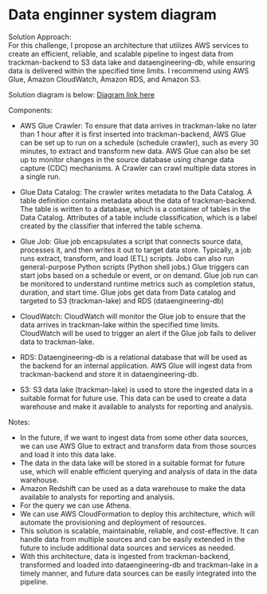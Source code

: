 # Data enginner system diagram

Solution Approach: <br/>
For this challenge, I propose an architecture that utilizes AWS services to create an efficient, reliable, and scalable pipeline to ingest data from trackman-backend to S3 data lake and dataengineering-db, while ensuring data is delivered within the specified time limits. I recommend using AWS Glue, Amazon CloudWatch, Amazon RDS, and Amazon S3.

Solution diagram is below: 
<a href="https://www.w3schools.com](https://online.visual-paradigm.com/app/diagrams/?lightbox=1&highlight=0000ff&edit=_blank&editBlankUrl=https%3A%2F%2Fonline.visual-paradigm.com%2Fapp%2Fdiagrams%2F%23diagram%3Aproj%3D0%26vpov%3D16.3%26vpob%3D20220410%26client%3D1%26edit%3D_blank&layers=1&nav=1&title=TrackMan_Solution%20daigram.vpd&vpov=16.3&vpob=20220410#R3cU2FsdOGVkX1U9Snq%2FudSoJDR4slRo8XEfEZu9G2SRUz9Cmi4Tfk%3DU8sNJYg5km%2BPlRdEI6Hyo8O3kXjpE7%2FdBDLXXMaw1%2FCxlWj8%2BIXBxhE0TEGHBzh2a%2FZ5YfMeLtiwfXCqsulUEIX2c7eAYP9KhnNOpmFoHMu5bHmI%2B0zwX6%2BdcDDl6u09JKCZzUcv62yCdNdcs0kBEQ7hcmFHAyF%2BCa5pN26RkGdGd8u6GBT2h3MWjiJ8h7T1RJdxYxNUs0aQF76t9CuPTN%2BBt7MoL5Cm7UrWEmHoj%2FJxd4F37LsOrnacjwPurtqU5kbs2l8X7bAR4GVfa%2BVEdJDQ0Xi65IykowG8ji7y1EAf08iFWUuCZJprF2oSQJCtmEbSPBI27M3ySd3syDK1YmPuh3lYtpuezLLc1mt9ZpUAfAxU1W1IMQFt1G2WhF%2BRUgsiBqE1AuG01AoPPi4ZCbwqMctgcDc65NqsNjCBxvrHXdtp4leGtpJJesvE7oODkU8wkCKXgL8RErXPfF3euKBlr1DvB873jfqU16zMgWNAOIVYyk2%2FutrirtPpAyAdQpXTy1wCcuSTHxHsZCFZf7yspn38nu9C9Arg5PT7nh%2FDcYD%2BKKq0QotCyp7hCLrwxHK2Fzf0yf0AmwuHLmSTK1oNutBjShub7o07ozyLmPoX8tSgxuD%2B6darDYA9i00CXeG12t8FSiouXNGmq8Bi1jf161xZWsEkt4z6y0syJL%2FBVyytykM%2Fs%2BEfFmslAcpeK16FcyGfhQoh5ozB3%2FHzfQn58UQj1I2lRZsrPDXPsKmHQKR9SyNiWbcJmpVBAACErecQONE9DK0JEbGZD7nAbNrthmzoRAs010S1xVNObT0ZSPVJ1AeRVIgP9cEoBSEm0HMpLz%2FSalTVPXxT76lWPEeuniuOcQNF%2Fn8mH5W4ZyDqfgjMxppXkOM4T8kUZgIHFeae%2FSVAZwgm%2FNZmZ0%2B5UOOp7%2B8PoSBKhO9Y9lBI0E13mv55J%2Fsto3aZb%2BLy1yA1Xgkl0T7spf5WZGbsklSlcmzZOUf3slLROMrg2wyNOeHVULrjlDJt15OwyAtqCC3Z%2FqDbfqtK7%2BnyHLK43HRfcMm4%2F083t6%2ByTaxqlb4Fi2i%2BlN3pOx4wDGEiL7SuVODWCP03oN9I6zQpJpynJqvpdFMaxtitC7kzrqluNdOmNdmrI2HZE7J3hEVmLcNCqPrExt0zPjLO90jIocDWZdxnnA4X28zN8ejBOWhefkDHUqUHgueywOXYkGiJggY7yfrYOioYmIeMJrWjQRi5CqGfqHXkC7AoMfPFLzp7r053lIf7gzq%2B6SpA69f58zLwcN4dXt%2BxZExf7tx23G3h4TgxoCg%2Bbwb5fkUtS%2B2x%2FH6dPH56dfC6j0e2Llcyy%2FUGbPHhc%2BfVLfU3NxjmqgCBiQnWnEfFWXXnVn7UuuYzESrehxPQIwOAlx5vgVDsa6nfyMqGALNx2l2ki4X6WuT9KB8Qp9pE2bsqLIGq8JiF9A6LpSG%2F%2FAMVbndpdCiUT3nsqveQnLzQhoSnVKvCfrnpAPQ8kmBWbHqNFLikv1kVhWft%2BtH51DUYPi2e9KjkA3Z7okPYH44M4ApVc8f0bBH94t1eTm4cZbpdmx0xEEnCSI76OvVgl4XbN9%2FJFFMkbbakBruym%2B3RHEbFC7H%2BYM%2FiEYriQOMRXooZtliRM6c1TXlMMluHMvAxRTitpfvybnGLBv0PGHSxbHAnxSACCF2UFIfbGb5c7RsBmBLgelWi%2F00BTpHBTHfBazDfUbXxocRvDObrWREsI%2B0LuDqJ25HR3w9nxa0fnCQgTAV3C%2B7Sg45u1TRoEd4T%2F1xB6IoSEhC0oQnN8v7x82DQMdyK%2Bdebv7l3wlk8gWQerOUFzTMSLDVSLOpbpvAqiYZ%2FUM29zOijOSfsPmhJoKV5eqhqri30xINndQ%2BpXU39GDZM7Np%2BDQcpkWhMTc2xmZucoTDs%2BwGAQCvLFxkYOI0thcycjXSP7pW1%2FrQOWG%2FYiEUxZHOjlbruoIUpBusOdpuN3%2BaJUsknatKxk8aSPADhju7DT4bwkDd%2BCGlLMq9z78ll78EkQoTlGGr29RCQYWjamyxWzfofHBDP94%2FI95k7fyk9rV4TjpPkSyZGH2ay05sMucpec4MxNfkCWWeVdGzjrEcauRRBjMZde4cBcruB4idLdkhB%2FjeWwYgluFv7KLXOnDwWEtSXvgUwNIhB4pac5wYqS0exzZttUgyu8rIx%2BsgJspCTdhPhwNm3L5n1c4rhXMpTtIruV2J3EOfEnTuTAVXRflni3iHE9Q0OdALNJE8ieMv2B41bmmvcynDKAal9izEFw%2FtMAdRuGDFUu2gdqiVefazLAqnPMVSQ9u3P72sROtrGMO64H7qQU%2BQ09cB2u71UZiAf3hMzpf%2F4jaebC9dNNKksflXgY4ajwxYov6Nt5aBf%2F1Gpo%2BF6fzxhQM3e%2BB9uWgMoJPwMr80Ki61realDeP34e0u4BRZmCRUNWMmIxP41YSMaDW9GXWvH2uzFY66m%2Bpkg2kMzbikW1k%2BhNCqP1YDlZiYsDya7f3iCRoUd05mdt8neYUgexL7ZmlTn655S8PLPD7UkSiSjCjrYgwItw7fnuNDgWt2f1KebAaA1corM560%2Fa8Li49k3O4HDrKIKIsJ%2BmoYSa50ZAranfFftvf1Sbpx6kxBmAYTWrP%2BAlJAvYNTnGcvt9iBOBJNMzrHa3BdIc60hch%2FeLTmsdxtvb3aEMsNtUoszD%2F4AwVTzaGIcoUfgrcAGS2IDTObaRpE7RPYz6c9WBpe21x0w8G3AAas8JRJjwqWQbayEnNqfsceVR5KBpfwfjEoBbVgTDBgYXV8S3gDceZyxuJ0u4fSKx1BV8K6EotKT7sXzM4nPSuv4g9Xf2kYOYXwWvVHSPddgSF7G6BXFTDK%2BdRLhzBET9wCHRAKig8%2BtKomVp22oVTg%2BsE8dkQHfCvy8ZivO85j6WyGkUdBCP9yD9GqhEfDeRYU%2FgmgN97Rd3F8b2TtkeYj15O0RC0S9wCj7WovBzdsmlX8JV3RX63GAgNhkbiqZrFZeKcdTH2UttRBtVN1UqsrqNmwRSG5NLhhNvThne7L1A3GSeGKuxC3OXR%2BnLAMc%2BlFTUwPEq1bvaC3iBp7VK57VCknJBkAVltsZI3mKw4Ph5qEzf3vNacH381YGjKnU8oRP1xR36bEan9TzPSiIn35EcQ%2FWvAmV44l2nm5tao2q16qI6a%2BQdQElprrQpV0LTeGTqvpeDXxQeN8m1qsi0P6gpTwp6D23N5dwyRJTnz1g5%2BFMxEn1D3yDHyJ209%2BHxkYTZCaRPiYCRe2kgMscJ0q5jdYF6KiCEqqH0R2ftIZ8wbYNwXC0bnyzDrEP15fBoyLkAmLxbk5skUj4l3oWRMf4mjm9H5OpyZeN5lb%2FcPG2zmbj5N31tsscLKAW1cCVjHRKuvKBT7VgXCMNF6YBbpLvolGAl4s0PjlItYkDM6hJUPKM%2FTZUQdGOR7C%2FwLp2Q52LQ9eE1ogx7yFk6i0cbM%2BczAQuYS8Gf0xJ12jJEWnZxVV3Eq5ecIMcg2ket5%2FYvrWn%2BSeWTPzaX8lhfY07ygR%2FOXgyB7Z5kFGDCHqvPIR9IV97DVaR%2Fy3uqgHPMrWW8%2BNzcpS1Bp48EjFpAvKm47MuhnoKoJftfIl4OqVPRaHGA4vQZ4jiVZpRE6ndAOfEH%2BIserFZWHc%2FFuWusEZ9KJnnztax%2B59oAli2Voz5rFaIwDcDHKGmReCuDjNlUP7j7KwXXkIkxrOBxH4q7CzRqeefq3Z7oJ4RRkkPBQCz8z9vhQr2%2F6ypodERWfgxhUG%2FtfN2ajonmak1LyDwe7KobS3i0O9cHUP7Bb%2FzHDrnMw9dRjjCNuPRiuK3OkrblPnKMTmYqMIKh3U29s384Y9xgynqTqoCdLZW4LSlutrPQCnl6GDxfkJ329y0IEOCFMs%2BRRiyYuOrfQ9QqIp1nYQWzaNQ3%2Fuo%2B3%2Fol2Dluv0d%2BkA5YC35bhwXS6A4YQRZBhHvO2VUVJrVJOshZoVLt6meuvD3D0cTX%2FnPLSPhcHwIc8NqmIn%2F%2BuVNzrrqeuyIhssnQ6kkjA9U4p%2F%2Bu04DV3isZwCniVhe14e0uVoR%2BNok%2BKOzu3XWkiJqoYCFITU7Au%2FjbcM8%2FNfHfOxSiuCn%2BWnq1l2U2qHoe%2Fr%2BYbrX9iVZ15%2BVG8nAhkwz4HaiIDlDN38hX7spSFXYRfARiQDSICYsd9TIjxje8ZXuWrxbyBCVpmvz40lQiI8ZY4HTnqjUoVzIqGtWIoWG1vFldRz3at2IqxMDlOMD8S9GnSLPyVrLXdDSSanYuykPkKJbtYD%2ByzNjboGeXUKHOenNPRCbfnm98L3rMC3ZgsBe4u3%2FEb4LrP8S%2BIDWF9fUWD0RCma3zEiLsDFWo%2B9iNSm2SRc%2FSpRKQZjxEMWO%2FY1RbBGyTSxMkpKn4WpCo6OLVJiafZ2E36e%2FAp%2BeMui1cKJPVJcpP3T3nQu9sZlQaFfCfHa56kPfE9X8mY96a1LM3Lj637THftPWOvRZ0ww2ll0BohzGveHeGJWfmBSGNspKRUl9kE4H3cTZpF1fTjHbJAgC%2FYjUKpcCuNg%2Fdhfk5NEwBOa5wJa5ZlUF%2Fw0RtM5tTXNtDijWkkaPFjptgC7en%2Frn014np%2BYtOXdVx1cI%2B6mL72%2FwrM83WlimTSN9lRybBnZlx8iLBGPMixIlT9RF%2BE97JZs98lGKLp79iMrBEvmu2VeXq4zNgqE9zhT3yq%2Bw5VVjurBVaFKFyVctyKnrhpnPSnqlbbKskiWxsJ1ZiuuuM09%2BY026udm%2BSR9s5jGFjhdLtMzrliPnMKi2dULyR4bpZF8qBnnTGDBXQpVrXjtz%2B2qLgJyGbETOCkgGCfkM9yzO4v3C1AChjY6WfvSIMWzMr01KMHK6%2BdT1Vu5daV93c32vv0tcx94gRhXzpRSMfgVQWTaGqs%2BsyRUMAlPZnnp%2FaX6cdzQcue5Ua6OE7NQvylbSn7Jsz9hOQGYAwdEn5itQHNzafB28nkku32bPZHYrzb7e9W985R6B3U6SH%2FKwBJMNBskkQDCCNNZsy19vcp7eXUIpuTlA8maDeoJsi0sSm7eu3Vrt0H3k2xijdTNrHF7xmQBfqFWx%2BGTVMFnYOsW0JCLht4jN7osTENbZUO%2Fh7HTp5aeUKiyFbdaUDzoUiHJpSZLVesB8imWMNk5phv7W%2BkzYCqbs4kuE0C0jCzbu4WFnHNUbmoBW7ueI%2BsKyKW30DmDjLnnd3RCD9LfSbrkIpbnApVj7%2FycEmGx52mYG54siphseehgh%2FPMy6txoTP4a6MtQSFY2TAPzTuLLvylSaiwX7qn2QJDfAEUEyYGkml6nOy9oSBcQeLXrhD4TI5%2F4oidEq0qGirrLTFKErBLF%2BsoXxKO%2BmSa%2BElUlDS0jvlF%2F8Q3xhTDBFsc9VWU0am2HUYyxKhe48O%2Btxh0Wvh2TwY5ELRXrMAkgLvTfiAECAmi6G4LejPJJ94Pc24MGfcdWxda97JHa6sxVZk7viedkTswNElVA3szc1XBjWCg%2FvWm1SSwiHWZwgo1sLoV4z8qqKlK3K9zujDyUGZp1uM%2FiOAI2mo7drlsua1C00lLVkypLhY3BVGqKkWf2Rk0GMw5Dmqk5hczOeHHdLIF0dKtMrZsDXx6TTPpDLEnn7%2BkSab%2FTOsiQ0RK4Rs9O00HSB8laaSJh9Ch6I6l3OWYim1US6agR8Bws%2BpbyL7J85qqycODwJuAlsM2tzsNXdE2YkIAq8BJ04ILfO%2BkkehUj%2BlPhy4zqdsexyUwEF2CQWSvP8LOUdRJpyrfktMIplXwe11A7rw3%2BEFn9GKKX0081lTUCO3S4U0J8wwnvMb50Uky%2Fm79XSUDYySICvAdnuB1di6rqpgkBJUv6rEiWDenWQKjZ%2Fo6BR65VmHSHt2Fx8KwawwQHpxm6hQczHFzQPGHNLIjyjJG12Kf74WgIIRBa2ykbGDpxxpxlyRD2osqWm4FN68dVxNblTbpw%2BzjpYRN5s9JS77ltkl2qCLe1hWoWB7kMgfuh0lobccLN73XUaXNx9RPu8flEOcaYI9rLDQ0zINfw%2F5zZ%2FqlDAKqtOEnAOV3DIs4J1IpYw8vUqEBnjK5S2cqMWhozagDZPVpZtRn2I1sbkSIsBMIAfy3TccHfyfyqL8bCxImduec0P93iIPvr4y309UO0%2F8OOg1QvSvpE0RSlr4S2pwAN4uGD0N8BFyZ30GIwx7QBhGg9er8sdtqHQd4DUTubNx0tZ%2Bx2ER7M%2BW9oeEpShNvXkexwD7Yuom1UM1LCdVMzz7htebHjLh8JGm9xl4XQbMNIGNTgKks9iJ7801IImSTc64uiz9FixeNs%2BBqRSlUgQfjmaIrbA09awcjG4LEIW%2BnsHn6elDzQXQRYeXIJQoayBL%2B2zn1oe1BZVSFmbNyd2ePdUxSsxnxacWXhh6w4rscyRUpKRiU8M8izsariyoJBXbjHnjyXqKVuJMIsrK3sy2FaJYYWw8fG%2B3cPdKOSAZRcaYbOkLrUMgpwX%2FiTWdlsVJus9xKIpMszOuZA0Ht0ZBT8Zla3hHJpBsaGZkfHnlXI%2FHBkIWX4%2BhsNAd6qJj5lW1YovyBeyIPR8xisdj%2F8q8LODRFqbrybqoIja1MnRTDx7AWHdTKBVq0SFZlw8Gy%2FR1dI98D90n821KyqNVDug1R9bNWqp7WM9M5eISz6faWvRbCkOiJ7pb%2BqNLDtEFYLWplFTzr%2FdiTyOOHnxGJznGNLu0bBN9Q41tXtz%2FrLKJvK2y%2FW%2BjmbDuR%2F1sXE%2BrRrvhJC1S8wV35oPOW%2FqZTgk13gpxljUoVRNMiONNXwcobFhSEQEKWVJ1uj7S6sgAuJFq%2BGzGlvhf%2BqE3LxmG7Nt5pQFiAjOKmUfBIzYLNPOUzaZia73s%2FMflKCBkLQZEbR19lZjsPYUIm7It%2FIMIFymHWRVmYJjY34u0T8WCO7KpBY03y11iMLXz9ZMQ6ID75WUWXRl8Vk5Vb6Z8KXadlT4TCcYJPXAtPeHqeOXGMLkDj2LohA7ec94k6FobqpRT9EGtUrt9Vtm%2FZawEt%2FMdwQKe%2BZm2FPHNrHdhBpLCaHmYeCbFglB%2BtC558nyRXTM%2F2KSpJm%2BNeInsfP7kbXyU0o194mhv9Yzoq%2FN7xzDVFKLABMaPV6osX9egsfoUFt62JPyNC829VOESJRWA4jJIY5NvnP30Re3VMaaHFFmMAqF%2Fma3NSihwJGepTND7Bo0486z6x5Rb3JXry4rtOhsaFZt92cG976HKNQ0ZDDAwHz%2BNp1F4W9muMdBzdpCJwEvDpJjoPt%2B5sZmxPyS0pk0mcPw58lXN2eclV2VK%2Bceeige4Ip3iYE3BXQtTrHXdI1AYfdn1hmzdQryfnR1tonWr7JIgscJqRH%2F1x59V7ca58hn1okM%2B9mWU7ILTYTwTTTY58PJVrdJXYqZrV7MN5leILoR0gWcUDkJcZr81%2Bjn1OvB5FQXws9yP4mKd3lpwKKpe3hk0Sun4QudG6udyf5%2FjJqNGNyArKeh%2B%2F25onWMtwV%2FhLhEYNygd7IY8WlV4b1gmYzn%2BZsP6o81zbVVzDXH1ZLzVewXw54N%2BAO%2FP49Y53Gm0eyzt%2ByfYBRO0WjDtJZIq9j29F0uz0IUB1%2BVxypsCvRkA%2FYYAIQRotnqf%2FwWOYDo315rZVbXQzyAH3hwTE15IHVRRSwz%2BXxnyF1jLWFwy07dv3GeBsgsxRzQLZ0%2BiUIbFy%2F%2B2L8xIvG3EsSMbge6ffbEAqg4CCVkdQthauN2balTz0Ewpi%2F2%2F4sLz4GXraXKgBKRur9m%2BIefrTkCZn1WHwbx7FmEXLI5QAfvpCZAbP%2FE6FkoDxDBgujjcpYDyCVq55ei7BykqSaoRFtJdNUZerWk0FnsQeH1dT3W7REBLm2StW%2FlLbAuKw3PN77L%2BPdpWCT9ryJB6GA1VNplp6%2BJ67A6HAsmYE2wx%2FKMr2odHwTKJ9E1xfRT1k8IlddIZbDjcoR2F2VwoyPHWWizFxuh1VsBv9ba14BSVEQKCH4AYSuvd10nUGTaMqScll3JnPywfTQq8Il9EmTQkYR54s3zos5boB437%2Bu0IHvR2quUs5L%2BhU3N8cwHt2f8GA4p7loPph3T8zJZtWxcpGlLvGtFJsDHEFxHlnjhMsVIB0dhXhYN3Zdh0AVtlG7ogxosW7T%2BfQ%3D%3D1dIwV116)" target="_blank">Diagram link here</a>

Components:


- AWS Glue Crawler: 
To ensure that data arrives in trackman-lake no later than 1 hour after it is first inserted into trackman-backend, AWS Glue can be set up to run on a schedule (schedule crawler), such as every 30 minutes, to extract and transform new data. AWS Glue can also be set up to monitor changes in the source database using change data capture (CDC) mechanisms. A Crawler can crawl multiple data stores in a single run.


- Glue Data Catalog: 
The crawler writes metadata to the Data Catalog. A table definition contains metadata about the data of trackman-backend. The table is written to a database, which is a container of tables in the Data Catalog. Attributes of a table include classification, which is a label created by the classifier that inferred the table schema.

- Glue Job: 
Glue job encapsulates a script that connects source data, processes it, and then writes it out to target data store. Typically, a job runs extract, transform, and load (ETL) scripts. Jobs can also run general-purpose Python scripts (Python shell jobs.) Glue triggers can start jobs based on a schedule or event, or on demand. Glue job run can be monitored to understand runtime metrics such as completion status, duration, and start time.
Glue jobs get data from Data catalog and targeted to S3 (trackman-lake) and RDS (dataengineering-db) 

- CloudWatch: CloudWatch will monitor the Glue job to ensure that the data arrives in trackman-lake within the specified time limits. CloudWatch will be used to trigger an alert if the Glue job fails to deliver data to trackman-lake.


- RDS: 
Dataengineering-db is a relational database that will be used as the backend for an internal application. AWS Glue will ingest data from trackman-backend and store it in dataengineering-db.


- S3: 
S3 data lake (trackman-lake) is used to store the ingested data in a suitable format for future use. This data can be used to create a data warehouse and make it available to analysts for reporting and analysis.

Notes:
- In the future, if we want to ingest data from some other data sources, we can use AWS Glue to extract and transform data from those sources and load it into this data lake.
- The data in the data lake will be stored in a suitable format for future use, which will enable efficient querying and analysis of data in the data warehouse.
- Amazon Redshift can be used as a data warehouse to make the data available to analysts for reporting and analysis. 
- For the query we can use Athena.
- We can use AWS CloudFormation to deploy this architecture, which will automate the provisioning and deployment of resources.
- This solution is scalable, maintainable, reliable, and cost-effective. It can handle data from multiple sources and can be easily extended in the future to include additional data sources and services as needed.
- With this architecture, data is ingested from trackman-backend, transformed and loaded into dataengineering-db and trackman-lake in a timely manner, and future data sources can be easily integrated into the pipeline.


